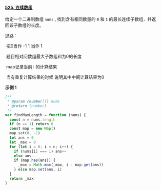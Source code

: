 #### [525. 连续数组](https://leetcode-cn.com/problems/contiguous-array/)

给定一个二进制数组 `nums` , 找到含有相同数量的 `0` 和 `1` 的最长连续子数组，并返回该子数组的长度。

 思路：

​	把0当作 -1 1 当作 1

​	题目相对问数组最大子数组和为0的长度

​	map记录当前 i 的计算结果

​	当有重复计算结果的时候 说明其中中间计算结果为0

**示例 1**

```javascript
/**
 * @param {number[]} nums
 * @return {number}
 */
var findMaxLength = function (nums) {
  const n = nums.length
  if (n == 1) return 0
  const map = new Map()
  map.set(0, -1)
  let ans = 0
  let _max = 0
  for (let i = 0; i < n; i++) {
    if (nums[i] === 1) ans++
    else ans--
    if (map.has(ans)) {
      _max = Math.max(_max, i - map.get(ans))
    } else map.set(ans, i)
  }
  return _max
}
```

